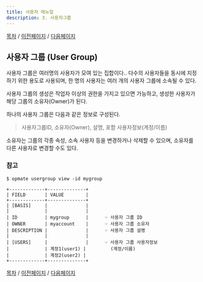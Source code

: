 ```yaml
---
title: 사용자 매뉴얼
description: 3. 사용자그룹
---
```


[목차](UserManual.md) / [이전페이지](UserManual2.md) / [다음페이지](UserManual4.md)

## 사용자 그룹 (User Group)

사용자 그룹은 여러명의 사용자가 모여 있는 집합이다..
다수의 사용자들을 동시에 지정하기 위한 용도로 사용되며, 
한 명의 사용자는 여러 개의 사용자 그룹에 소속될 수 있다.

사용자 그룹의 생성은 작업자 이상의 권한을 가지고 있으면 가능하고,
생성한 사용자가 해당 그룹의 소유자(Owner)가 된다.

하나의 사용자 그룹은 다음과 같은 정보로 구성된다.

> 사용자그룹ID, 소유자(Owner), 설명, 포함 사용자정보(계정/이름)

소유자는 그룹의 각종 속성, 소속 사용자 등을 변경하거나 삭제할 수 있으며,
소유자를 다른 사용자로 변경할 수도 있다.

### **참고**

```
$ opmate usergroup view -id mygroup 

+-------------+--------------+
| FIELD       | VALUE        |
+-------------+--------------+
| [BASIS]     |              |
|             |              |
| ID          | mygroup      |      ☞ 사용자 그룹 ID
| OWNER       | myaccount    |      ☞ 사용자 그룹 소유자
| DESCRIPTION |              |      ☞ 사용자 그룹 설명
|             |              |      
| [USERS]     |              |      ☞ 사용자 그룹 사용자정보
|             | 계정1(user1) |         (계정/이름)
|             | 계정2(user2) |      
+-------------+--------------+      
```

[목차](UserManual.md) / [이전페이지](UserManual2.md) / [다음페이지](UserManual4.md)